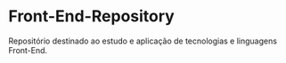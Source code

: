 # Front-End-Repository
Repositório destinado ao estudo e aplicação de tecnologias e linguagens Front-End.
